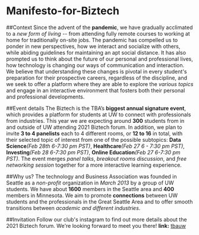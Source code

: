 # Manifesto-for-Biztech

##Context
Since the advent of the **pandemic**, we have gradually acclimated to a _new form of living_ -- from attending fully remote courses to working at home for traditionally on-site jobs. The pandemic has compelled us to ponder in new perspectives, how we interact and socialize with others, while abiding guidelines for maintaining an apt social distance. It has also prompted us to think about the future of our personal and professional lives, how technology is changing our ways of communication and interaction. We believe that understanding these changes is pivotal in every student's preparation for their prospective careers, regardless of the discipline, and we seek to offer a platform where they are able to explore the _various topics_ and engage in an interactive environment that fosters both their personal and professional developments.

##Event details
The Biztech is the TBA’s **biggest annual signature event**, which provides a platform for students at UW to connect with professionals from industries. This year we are expecting around **300** students from in and outside of UW attending 2021 Biztech forum. In addition, we plan to invite **3 to 4 panelists** each to 4 different rooms, or **12 to 16** in total, with their selected topic of interest from one of the possible subtopics: **Data Science**_(Feb 28th 6-7:30 pm PST)_, **Healthcare**_(Feb 27 6 - 7:30 pm PST)_, **Investing**_(Feb 28 6-7:30 pm PST)_, **Online Education**_(Feb 27 6-7:30 pm PST)_. The event merges _panel talks_, _breakout rooms discussion_, and _free networking session_ together for a more interactive learning experience.

##Why us?
The technology and Business Association was founded in Seattle as a _non-profit_ organization in _March 2013_ by a group of UW students. We have about **1600** members in the Seattle area and **400** members in Minnesota. We aim to promote **connections** between UW students and the professionals in the Great Seattle Area and to offer smooth transitions between _academic and different industries_.

##Invitation
Follow our club's instagram to find out more details about the 2021 Biztech forum. We're looking forward to meet you there!
**link:** [tbauw](https://www.instagram.com/tbauw/?hl=en)
